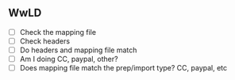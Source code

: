 ## WwLD
- [ ] Check the mapping file
- [ ] Check headers
- [ ] Do headers and mapping file match
- [ ] Am I doing CC, paypal, other?
- [ ] Does mapping file match the prep/import type? CC, paypal, etc
